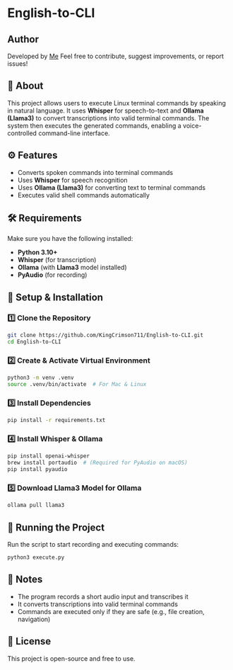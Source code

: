 # English-to-CLI

## Author

Developed by [Me]([https://github.com/your-github-username](https://github.com/KingCrimson711))  
Feel free to contribute, suggest improvements, or report issues!

## 📌 About  
This project allows users to execute Linux terminal commands by speaking in natural language. It uses **Whisper** for speech-to-text and **Ollama (Llama3)** to convert transcriptions into valid terminal commands. The system then executes the generated commands, enabling a voice-controlled command-line interface.  

## ⚙️ Features  
- Converts spoken commands into terminal commands  
- Uses **Whisper** for speech recognition  
- Uses **Ollama (Llama3)** for converting text to terminal commands  
- Executes valid shell commands automatically  

## 🛠️ Requirements  
Make sure you have the following installed:  
- **Python 3.10+**  
- **Whisper** (for transcription)  
- **Ollama** (with **Llama3** model installed)  
- **PyAudio** (for recording)  

## 🚀 Setup & Installation  

### 1️⃣ Clone the Repository  
```bash
git clone https://github.com/KingCrimson711/English-to-CLI.git
cd English-to-CLI
```

### 2️⃣ Create & Activate Virtual Environment  
```bash
python3 -m venv .venv  
source .venv/bin/activate  # For Mac & Linux
```

### 3️⃣ Install Dependencies  
```bash
pip install -r requirements.txt
```

### 4️⃣ Install Whisper & Ollama  
```bash
pip install openai-whisper  
brew install portaudio  # (Required for PyAudio on macOS)  
pip install pyaudio  
```

### 5️⃣ Download Llama3 Model for Ollama  
```bash
ollama pull llama3
```

## 🏃 Running the Project  
Run the script to start recording and executing commands:  
```bash
python3 execute.py
```

## 📝 Notes  
- The program records a short audio input and transcribes it  
- It converts transcriptions into valid terminal commands  
- Commands are executed only if they are safe (e.g., file creation, navigation)  

## 🐝 License  
This project is open-source and free to use.  

